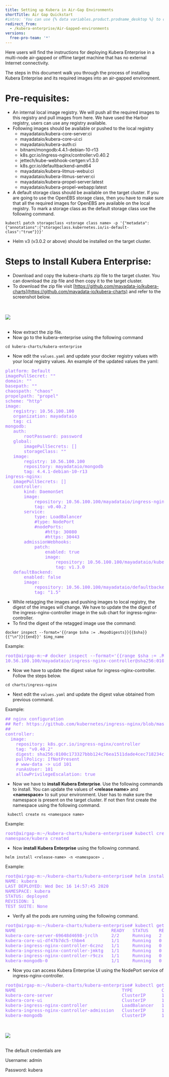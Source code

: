 ```yaml
---
title: Setting up Kubera in Air-Gap Environments
shortTitle: Air Gap Quickstart
#intro: 'You can use {% data variables.product.prodname_desktop %} to create and manage a Git repository without using the command line.'
redirect_from:
  - /kubera-enterprise/Air-Gapped-environments
versions:
  free-pro-team: '*'
---
```

Here users will find the instructions for deploying Kubera Enterprise in a multi-node air-gapped or offline target machine that has no external Internet connectivity.

The steps in this document walk you through the process of installing Kubera Enterprise and its required images into an air-gapped environment.


# Pre-requisites:



*   An internal local image registry. We will push all the required images to this registry and pull images from here. We have used the Harbor registry, users can use any registry available.
*   Following images should be available or pushed to the local registry
    *   mayadataio/kubera-core-server:ci
    *   mayadataio/kubera-core-ui:ci
    *   mayadataio/kubera-auth:ci
    *   bitnami/mongodb:4.4.1-debian-10-r13
    *   k8s.gcr.io/ingress-nginx/controller:v0.40.2
    *   jettech/kube-webhook-certgen:v1.3.0
    *   k8s.gcr.io/defaultbackend-amd64
    *   mayadataio/kubera-litmus-webui:ci
    *   mayadataio/kubera-litmus-server:ci
    *   mayadataio/kubera-propel-server:latest
    *   mayadataio/kubera-propel-webapp:latest
*   A default storage class should be available on the target cluster. If you are going to use the OpenEBS storage class, then you have to make sure that all the required images for OpenEBS are available on the local registry. To mark a storage class as the default storage class use the following command.

```kubectl patch storageclass <storage class name> -p '{"metadata": {"annotations":{"storageclass.kubernetes.io/is-default-class":"true"}}}'```


*   Helm v3 (v3.0.2 or above) should be installed on the target cluster.


# Steps to Install Kubera Enterprise:



*   Download and copy the kubera-charts zip file to the target cluster. You can download the zip file and then copy it to the target cluster.
*   To download the zip file visit [https://github.com/mayadata-io/kubera-charts](https://github.com/mayadata-io/kubera-charts) and refer to the screenshot below.

    

<br><br>
<a href="/assets/images/Airgap1.png" target="_blank"><img class="image-with-border" src="/assets/images/Airgap1.png"></a>
<br><br>

*   Now extract the zip file.
*   Now go to the kubera-enterprise using the following command

```cd kubera-charts/kubera-enterprise```


*   Now edit the `values.yaml` and update your docker registry values with your local registry values. An example of the updated values the yaml:

<pre style="color:#9966ff">
platform: Default
imagePullSecret: ""
domain: ""
basepath: ""
chaospath: "chaos"
propelpath: "propel"
scheme: "http"
image:
   registry: 10.56.100.100
   organization: mayadataio
   tag: ci
mongodb:
   auth:
       rootPassword: password
   global:
       imagePullSecrets: []
       storageClass: ""
   image:
       registry: 10.56.100.100
       repository: mayadataio/mongodb
       tag: 4.4.1-debian-10-r13
ingress-nginx:
   imagePullSecrets: []
   controller:
       kind: DaemonSet
       image:
           repository: 10.56.100.100/mayadataio/ingress-nginx-controller
           tag: v0.40.2
       service:
           type: LoadBalancer
           #type: NodePort
           #nodePorts:
               #http: 30080
               #https: 30443
       admissionWebhooks:
           patch:
               enabled: true
               image:
                   repository: 10.56.100.100/mayadataio/kube-webhook-certgen
                   tag: v1.3.0
   defaultBackend:
       enabled: false
       image:
           repository: 10.56.100.100/mayadataio/defaultbackend-amd64
           tag: "1.5"
</pre> 



*   While retagging the images and pushing images to local registry, the digest of the images will change. We have to update the the digest of the ingress-nginx-controller image in the sub chart for ingress-nginx-controller.
*   To find the digest of the retagged image use the command:

```docker inspect --format='{{range $sha := .RepoDigests}}{{$sha}}{{"\n"}}{{end}}' $img_name```



Example:


<pre style="color:#9966ff">
root@airgap-m:~# docker inspect --format='{{range $sha := .RepoDigests}}{{$sha}}{{"\n"}}{{end}}' 10.56.100.100/mayadataio/ingress-nginx-controller:v0.40.2
10.56.100.100/mayadataio/ingress-nginx-controller@sha256:0100c173327bbb124c76ea1511dade4cec718234c23f8e7a41f27ad03f361431
</pre> 




*   Now we have to update the digest value for  ingress-nginx-controller. Follow the steps below.

```cd charts/ingress-nginx```


*   Next edit the `values.yaml` and update the digest value obtained from previous command.

Example:


<pre style="color:#9966ff">
## nginx configuration
## Ref: https://github.com/kubernetes/ingress-nginx/blob/master/controllers/nginx/configuration.md
##
controller:
  image:
    repository: k8s.gcr.io/ingress-nginx/controller
    tag: "v0.40.2"
    digest: sha256:0100c173327bbb124c76ea1511dade4cec718234c23f8e7a41f27ad03f361431
    pullPolicy: IfNotPresent
    # www-data -> uid 101
    runAsUser: 101
    allowPrivilegeEscalation: true
</pre>




*   Now we have to **install Kubera Enterprise**. Use the following commands to install. You can update the values of **&lt;release name>** and **&lt;namespace>** to suit your environment. User has to make sure the namespace is present on the target cluster. If not then first create the namespace using the following command.

``` kubectl create ns <namespace name>```



Example:


<pre style="color:#9966ff">
root@airgap-m:~/kubera-charts/kubera-enterprise# kubectl create ns kubera
namespace/kubera created
</pre>




*   Now **install Kubera Enterprise** using the following command.

```helm install <release-name> -n <namespace> .```



Example:


<pre style="color:#9966ff">
root@airgap-m:~/kubera-charts/kubera-enterprise# helm install kubera -n kubera .
NAME: kubera
LAST DEPLOYED: Wed Dec 16 14:57:45 2020
NAMESPACE: kubera
STATUS: deployed
REVISION: 1
TEST SUITE: None
</pre>




*   Verify all the pods are running using the following command.

<pre style="color:#9966ff">
root@airgap-m:~/kubera-charts/kubera-enterprise# kubectl get pods -n kubera
NAME                                    READY   STATUS    RESTARTS   AGE
kubera-core-server-69648d4698-jrclh     2/2     Running   2          106m
kubera-core-ui-df47b7dc5-thbm4          1/1     Running   0          106m
kubera-ingress-nginx-controller-6cznz   1/1     Running   0          106m
kubera-ingress-nginx-controller-jmktg   1/1     Running   0          106m
kubera-ingress-nginx-controller-r9czx   1/1     Running   0          106m
kubera-mongodb-0                        1/1     Running   0          106m
</pre>


*   Now you can access Kubera Enterprise UI using the NodePort service of ingress-nginx-controller.

<pre style="color:#9966ff">
root@airgap-m:~/kubera-charts/kubera-enterprise# kubectl get svc -n kubera
NAME                                        TYPE           CLUSTER-IP       EXTERNAL-IP   PORT(S)                      AGE
kubera-core-server                          ClusterIP      10.103.1.73      <none>        9002/TCP,9003/TCP            4m3s
kubera-core-ui                              ClusterIP      10.107.29.136    <none>        9091/TCP                     4m3s
kubera-ingress-nginx-controller             LoadBalancer   10.97.16.224     <pending>     80:31855/TCP,443:30307/TCP   4m3s
kubera-ingress-nginx-controller-admission   ClusterIP      10.107.232.239   <none>        443/TCP                      4m3s
kubera-mongodb                              ClusterIP      10.107.93.241    <none>        27017/TCP                    4m3s
</pre>

<br><br>
<a href="/assets/images/Airgap2.png" target="_blank"><img class="image-with-border" src="/assets/images/Airgap2.png"></a>
<br><br>



The default credentials are

Username: admin 

Password: kubera
